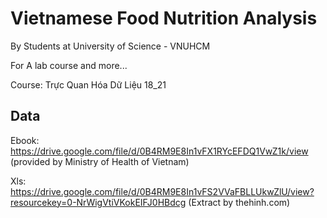 # Vietnamese Food Nutrition Analysis

By Students at University of Science - VNUHCM

For A lab course and more...

Course: Trực Quan Hóa Dữ Liệu 18_21


## Data 

Ebook: https://drive.google.com/file/d/0B4RM9E8In1vFX1RYcEFDQ1VwZ1k/view (provided by Ministry of Health of Vietnam)

Xls: https://drive.google.com/file/d/0B4RM9E8In1vFS2VVaFBLLUkwZlU/view?resourcekey=0-NrWigVtiVKokEIFJ0HBdcg (Extract by thehinh.com)
